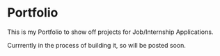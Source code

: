 # Portfolio
This is my Portfolio to show off projects for Job/Internship Applications.

Currrently in the process of building it, so will be posted soon.

